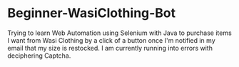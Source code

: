 # Beginner-WasiClothing-Bot
Trying to learn Web Automation using Selenium with Java to purchase items I want from Wasi Clothing by a click of a button once I'm notified in my email that my size is restocked. I am currently running into errors with deciphering Captcha.

